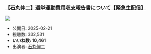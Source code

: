 ### [【石丸伸二】選挙運動費用収支報告書について【緊急生配信】](https://www.youtube.com/watch?v=hSTjyqoO60Y)
[![](https://img.youtube.com/vi/hSTjyqoO60Y/sddefault.jpg)](https://www.youtube.com/watch?v=hSTjyqoO60Y)
-   公開日: 2025-02-21
-   視聴数: 332,531
-   **いいね数: 10,461**
-   出演者: [石丸伸二](/rehacq_fan/people/石丸伸二 "wikilink")
